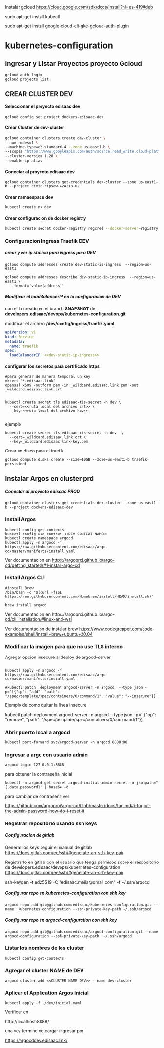 Instalar gcloud https://cloud.google.com/sdk/docs/install?hl=es-419#deb


sudo apt-get install kubectl

sudo apt-get install google-cloud-cli-gke-gcloud-auth-plugin

# kubernetes-configuration

## Ingresar y Listar Proyectos proyecto Gcloud

```shell
gcloud auth login
gcloud projects list
```


## CREAR CLUSTER DEV

#### Seleccionar el proyecto edisaac dev

```shell
gcloud config set project dockers-edisaac-dev 
```

#### Crear Cluster de dev-cluster 

```bash
gcloud container clusters create dev-cluster \
--num-nodes=1 \
--machine-type=e2-standard-4 --zone us-east1-b \
--scopes "https://www.googleapis.com/auth/source.read_write,cloud-platform" \
--cluster-version 1.28 \
--enable-ip-alias 
```

#### Conectar al proyecto edisaac dev

```shell
gcloud container clusters get-credentials dev-cluster --zone us-east1-b --project civic-ripsaw-424218-u2
```

#### Crear namaespace dev

```shell
kubectl create ns dev
```

#### Crear configuracion de docker registry

```bash
kubectl create secret docker-registry regcred --docker-server=registry.hub.docker.com --docker-username=edisaac.mejia@gmail.com --docker-password=$PASSWORD_DOCKER -n dev
```

### Configuracion Ingress Traefik DEV

##### crear y ver ip statica para ingress para DEV

```shell
gcloud compute addresses create dev-static-ip-ingress  --region=us-east1

gcloud compute addresses describe dev-static-ip-ingress  --region=us-east1 \
  --format='value(address)'
```

##### Modificar el loadBalancerIP en la configuracion de DEV

con el ip creado en el branch **SNAPSHOT** de **developers.edisaac/devops/kubernetes-configuration.git**

modificar el archivo **/dev/config/ingress/traefik.yaml**

```yaml
apiVersion: v1
kind: Service
metadata:
  name: traefik
spec:
  loadBalancerIP: <<dev-static-ip-ingress>>
```

#### configurar los secretos para certificado https 

```shell
#para generar de manera temporal un key 
mkcert '*.edisaac.link'
openssl x509 -outform pem -in _wildcard.edisaac.link.pem -out _wildcard.edisaac.link.crt


kubectl create secret tls edisaac-tls-secret -n dev \
  --cert=<<ruta local del archivo crt>> \
  --key=<<ruta local del archivo key>> 
 
```

ejemplo

```shell
kubectl create secret tls edisaac-tls-secret -n dev  \
  --cert=_wildcard.edisaac.link.crt \
  --key=_wildcard.edisaac.link-key.pem
```

Crear un disco para el traefik

```shell
gcloud compute disks create --size=10GB --zone=us-east1-b traefik-persistent
```



## Instalar Argos en cluster prd

##### Conectar al proyecto edisaac PROD

```shell
gcloud container clusters get-credentials dev-cluster --zone us-east1-b --project dockers-edisaac-dev
```

### Install Argos

```shell
kubectl config get-contexts
kubectl config use-context <<DEV CONTEXT NAME>>
kubectl create namespace argocd
kubectl apply -n argocd -f https://raw.githubusercontent.com/edisaac/argo-cd/master/manifests/install.yaml
```

Ver documentacion en https://argoproj.github.io/argo-cd/getting_started/#1-install-argo-cd

### Install Argos CLI

```shell
#install Brew
/bin/bash -c "$(curl -fsSL https://raw.githubusercontent.com/Homebrew/install/HEAD/install.sh)"

brew install argocd
```

Ver documentacion en https://argoproj.github.io/argo-cd/cli_installation/#linux-and-wsl

Ver documentacion de instalar brew https://www.codegrepper.com/code-examples/shell/install+brew+ubuntu+20.04

### Modificar la imagen para que no use TLS interno

Agregar opcion insecure al deploy de argocd-server

```shell

kubectl apply -n argocd -f https://raw.githubusercontent.com/edisaac/argo-cd/master/manifests/install.yaml

#kubectl patch  deployment argocd-server -n argocd  --type json -p='[{"op": "add", "path": "/spec/template/spec/containers/0/command/1", "value": "--insecure"}]'
```

Ejemplo de como quitar la linea insecure

kubectl patch  deployment argocd-server -n argocd  --type json -p='[{"op": "remove", "path": "/spec/template/spec/containers/0/command/1"}]'

### Abrir puerto local a argocd

```shell
kubectl port-forward svc/argocd-server -n argocd 8888:80
```

### Ingresar a argo con usuario admin

```shell
argocd login 127.0.0.1:8888
```

para  obtener la contraseña inicial

```shell
kubectl -n argocd get secret argocd-initial-admin-secret -o jsonpath="{.data.password}" | base64 -d
```

para cambiar de contraseña ver  

https://github.com/argoproj/argo-cd/blob/master/docs/faq.md#i-forgot-the-admin-password-how-do-i-reset-it 
### Registrar repositorio usando ssh keys

##### Configuracion de gitlab

Generar los keys seguir el manual de gitlab https://docs.gitlab.com/ee/ssh/#generate-an-ssh-key-pair

Registrarlo en gitlab con el usuario que tenga permisos sobre el respositorio de developers.edisaac/devops/kubernetes-configuration   https://docs.gitlab.com/ee/ssh/#generate-an-ssh-key-pair




ssh-keygen -t ed25519 -C "edisaac.mejia@gmail.com" -f ~/.ssh/argocd


##### Configurar repo en kubernetes-configuration con shh key

```shell
argocd repo add git@github.com:edisaac/kubernetes-configuration.git --name  kubernetes-configuration --ssh-private-key-path ~/.ssh/argocd
```


##### Configurar repo en argocd-configuration con shh key

```shell
argocd repo add git@github.com:edisaac/argocd-configuration.git --name  argocd-configuration --ssh-private-key-path  ~/.ssh/argocd
```

 

### Listar los nombres de los cluster

```shell
kubectl config get-contexts
```

### Agregar el cluster NAME de DEV

```shell
argocd cluster add <<CLUSTER NAME DEV>> --name dev-cluster
```

### Aplicar el Application Argos Inicial

```shell
kubectl apply -f ./dev/inicial.yaml
```



Verificar en 

http://localhost:8888/

una vez termine de cargar ingresar por 

https://argocddev.edisaac.link/

